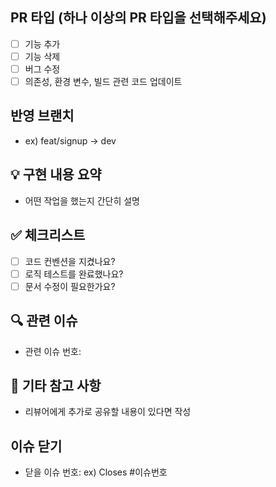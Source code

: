 ## PR 타입 (하나 이상의 PR 타입을 선택해주세요)
- [ ] 기능 추가
- [ ] 기능 삭제
- [ ] 버그 수정
- [ ] 의존성, 환경 변수, 빌드 관련 코드 업데이트

## 반영 브랜치
- ex) feat/signup -> dev

## 💡 구현 내용 요약
- 어떤 작업을 했는지 간단히 설명

## ✅ 체크리스트
- [ ] 코드 컨벤션을 지켰나요?
- [ ] 로직 테스트를 완료했나요?
- [ ] 문서 수정이 필요한가요?

## 🔍 관련 이슈
- 관련 이슈 번호: 

## 📝 기타 참고 사항
- 리뷰어에게 추가로 공유할 내용이 있다면 작성

## 이슈 닫기
- 닫을 이슈 번호: ex) Closes #이슈번호

